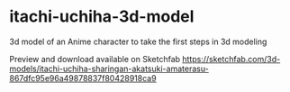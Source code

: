 # itachi-uchiha-3d-model
3d model of an Anime character to take the first steps in 3d modeling

Preview and download available on Sketchfab
https://sketchfab.com/3d-models/itachi-uchiha-sharingan-akatsuki-amaterasu-867dfc95e96a49878837f80428918ca9
